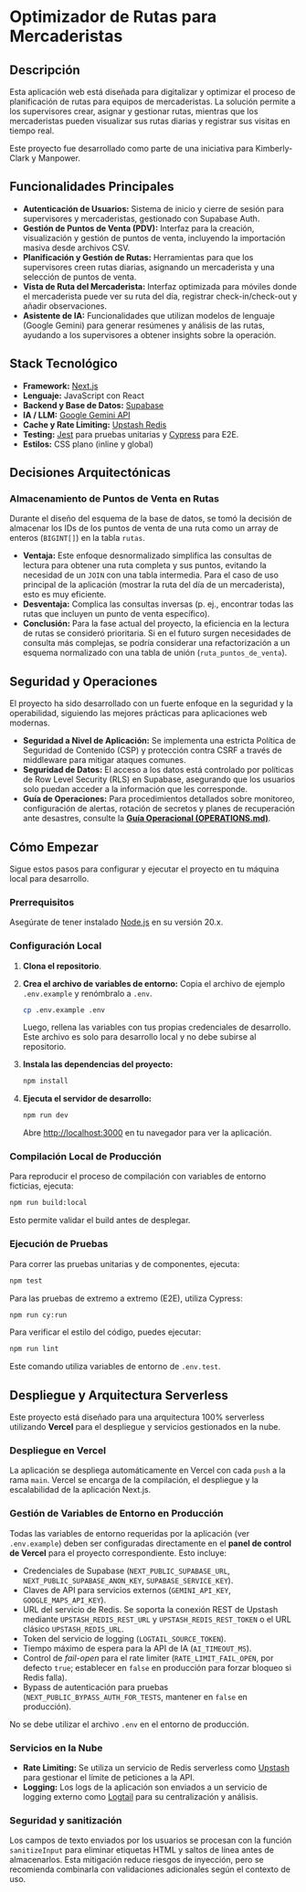 # Optimizador de Rutas para Mercaderistas

## Descripción

Esta aplicación web está diseñada para digitalizar y optimizar el proceso de planificación de rutas para equipos de mercaderistas. La solución permite a los supervisores crear, asignar y gestionar rutas, mientras que los mercaderistas pueden visualizar sus rutas diarias y registrar sus visitas en tiempo real.

Este proyecto fue desarrollado como parte de una iniciativa para Kimberly-Clark y Manpower.

## Funcionalidades Principales

- **Autenticación de Usuarios:** Sistema de inicio y cierre de sesión para supervisores y mercaderistas, gestionado con Supabase Auth.
- **Gestión de Puntos de Venta (PDV):** Interfaz para la creación, visualización y gestión de puntos de venta, incluyendo la importación masiva desde archivos CSV.
- **Planificación y Gestión de Rutas:** Herramientas para que los supervisores creen rutas diarias, asignando un mercaderista y una selección de puntos de venta.
- **Vista de Ruta del Mercaderista:** Interfaz optimizada para móviles donde el mercaderista puede ver su ruta del día, registrar check-in/check-out y añadir observaciones.
- **Asistente de IA:** Funcionalidades que utilizan modelos de lenguaje (Google Gemini) para generar resúmenes y análisis de las rutas, ayudando a los supervisores a obtener insights sobre la operación.

## Stack Tecnológico

- **Framework:** [Next.js](https://nextjs.org/)
- **Lenguaje:** JavaScript con React
- **Backend y Base de Datos:** [Supabase](https://supabase.io/)
- **IA / LLM:** [Google Gemini API](https://ai.google.dev/)
- **Cache y Rate Limiting:** [Upstash Redis](https://upstash.com/)
- **Testing:** [Jest](https://jestjs.io/) para pruebas unitarias y [Cypress](https://www.cypress.io/) para E2E.
- **Estilos:** CSS plano (inline y global)

## Decisiones Arquitectónicas

### Almacenamiento de Puntos de Venta en Rutas

Durante el diseño del esquema de la base de datos, se tomó la decisión de almacenar los IDs de los puntos de venta de una ruta como un array de enteros (`BIGINT[]`) en la tabla `rutas`.

- **Ventaja:** Este enfoque desnormalizado simplifica las consultas de lectura para obtener una ruta completa y sus puntos, evitando la necesidad de un `JOIN` con una tabla intermedia. Para el caso de uso principal de la aplicación (mostrar la ruta del día de un mercaderista), esto es muy eficiente.
- **Desventaja:** Complica las consultas inversas (p. ej., encontrar todas las rutas que incluyen un punto de venta específico).
- **Conclusión:** Para la fase actual del proyecto, la eficiencia en la lectura de rutas se consideró prioritaria. Si en el futuro surgen necesidades de consulta más complejas, se podría considerar una refactorización a un esquema normalizado con una tabla de unión (`ruta_puntos_de_venta`).

## Seguridad y Operaciones

El proyecto ha sido desarrollado con un fuerte enfoque en la seguridad y la operabilidad, siguiendo las mejores prácticas para aplicaciones web modernas.

- **Seguridad a Nivel de Aplicación:** Se implementa una estricta Política de Seguridad de Contenido (CSP) y protección contra CSRF a través de middleware para mitigar ataques comunes.
- **Seguridad de Datos:** El acceso a los datos está controlado por políticas de Row Level Security (RLS) en Supabase, asegurando que los usuarios solo puedan acceder a la información que les corresponde.
- **Guía de Operaciones:** Para procedimientos detallados sobre monitoreo, configuración de alertas, rotación de secretos y planes de recuperación ante desastres, consulte la [**Guía Operacional (OPERATIONS.md)**](./OPERATIONS.md).

## Cómo Empezar

Sigue estos pasos para configurar y ejecutar el proyecto en tu máquina local para desarrollo.

### Prerrequisitos

Asegúrate de tener instalado [Node.js](https://nodejs.org/) en su versión 20.x.

### Configuración Local

1.  **Clona el repositorio**.

2.  **Crea el archivo de variables de entorno:**
    Copia el archivo de ejemplo `.env.example` y renómbralo a `.env`.
    ```bash
    cp .env.example .env
    ```
    Luego, rellena las variables con tus propias credenciales de desarrollo. Este archivo es solo para desarrollo local y no debe subirse al repositorio.

3.  **Instala las dependencias del proyecto:**
    ```bash
    npm install
    ```

4.  **Ejecuta el servidor de desarrollo:**
    ```bash
    npm run dev
    ```
    Abre [http://localhost:3000](http://localhost:3000) en tu navegador para ver la aplicación.

### Compilación Local de Producción

Para reproducir el proceso de compilación con variables de entorno ficticias, ejecuta:
```bash
npm run build:local
```
Esto permite validar el build antes de desplegar.

### Ejecución de Pruebas

Para correr las pruebas unitarias y de componentes, ejecuta:
```bash
npm test
```
Para las pruebas de extremo a extremo (E2E), utiliza Cypress:
```bash
npm run cy:run
```
Para verificar el estilo del código, puedes ejecutar:
```bash
npm run lint
```
Este comando utiliza variables de entorno de `.env.test`.

## Despliegue y Arquitectura Serverless

Este proyecto está diseñado para una arquitectura 100% serverless utilizando **Vercel** para el despliegue y servicios gestionados en la nube.

### Despliegue en Vercel

La aplicación se despliega automáticamente en Vercel con cada `push` a la rama `main`. Vercel se encarga de la compilación, el despliegue y la escalabilidad de la aplicación Next.js.

### Gestión de Variables de Entorno en Producción

Todas las variables de entorno requeridas por la aplicación (ver `.env.example`) deben ser configuradas directamente en el **panel de control de Vercel** para el proyecto correspondiente. Esto incluye:
- Credenciales de Supabase (`NEXT_PUBLIC_SUPABASE_URL`, `NEXT_PUBLIC_SUPABASE_ANON_KEY`, `SUPABASE_SERVICE_KEY`).
- Claves de API para servicios externos (`GEMINI_API_KEY`, `GOOGLE_MAPS_API_KEY`).
- URL del servicio de Redis. Se soporta la conexión REST de Upstash mediante `UPSTASH_REDIS_REST_URL` y `UPSTASH_REDIS_REST_TOKEN` o el URL clásico `UPSTASH_REDIS_URL`.
- Token del servicio de logging (`LOGTAIL_SOURCE_TOKEN`).
- Tiempo máximo de espera para la API de IA (`AI_TIMEOUT_MS`).
- Control de *fail-open* para el rate limiter (`RATE_LIMIT_FAIL_OPEN`, por defecto `true`; establecer en `false` en producción para forzar bloqueo si Redis falla).
- Bypass de autenticación para pruebas (`NEXT_PUBLIC_BYPASS_AUTH_FOR_TESTS`, mantener en `false` en producción).

No se debe utilizar el archivo `.env` en el entorno de producción.

### Servicios en la Nube

- **Rate Limiting:** Se utiliza un servicio de Redis serverless como [Upstash](https://upstash.com/) para gestionar el límite de peticiones a la API.
- **Logging:** Los logs de la aplicación son enviados a un servicio de logging externo como [Logtail](https://logtail.com/) para su centralización y análisis.

### Seguridad y sanitización

Los campos de texto enviados por los usuarios se procesan con la función `sanitizeInput` para eliminar etiquetas HTML y saltos de línea antes de almacenarlos. Esta mitigación reduce riesgos de inyección, pero se recomienda combinarla con validaciones adicionales según el contexto de uso.

